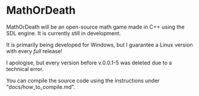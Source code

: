 # MathOrDeath

MathOrDeath will be an open-source math game made in C++ using the SDL engine.
It is currently still in development.

It is primarily being developed for Windows, but I guarantee a Linux version
with every *full* release!

I apologise, but every version before v.0.0.1-5 was deleted due to a technical
error.

You can compile the source code using the instructions under
"docs/how_to_compile.md".

